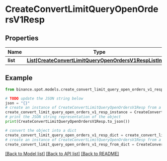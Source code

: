 # CreateConvertLimitQueryOpenOrdersV1Resp


## Properties

Name | Type | Description | Notes
------------ | ------------- | ------------- | -------------
**list** | [**List[CreateConvertLimitQueryOpenOrdersV1RespListInner]**](CreateConvertLimitQueryOpenOrdersV1RespListInner.md) |  | [optional] 

## Example

```python
from binance.spot.models.create_convert_limit_query_open_orders_v1_resp import CreateConvertLimitQueryOpenOrdersV1Resp

# TODO update the JSON string below
json = "{}"
# create an instance of CreateConvertLimitQueryOpenOrdersV1Resp from a JSON string
create_convert_limit_query_open_orders_v1_resp_instance = CreateConvertLimitQueryOpenOrdersV1Resp.from_json(json)
# print the JSON string representation of the object
print(CreateConvertLimitQueryOpenOrdersV1Resp.to_json())

# convert the object into a dict
create_convert_limit_query_open_orders_v1_resp_dict = create_convert_limit_query_open_orders_v1_resp_instance.to_dict()
# create an instance of CreateConvertLimitQueryOpenOrdersV1Resp from a dict
create_convert_limit_query_open_orders_v1_resp_from_dict = CreateConvertLimitQueryOpenOrdersV1Resp.from_dict(create_convert_limit_query_open_orders_v1_resp_dict)
```
[[Back to Model list]](../README.md#documentation-for-models) [[Back to API list]](../README.md#documentation-for-api-endpoints) [[Back to README]](../README.md)


